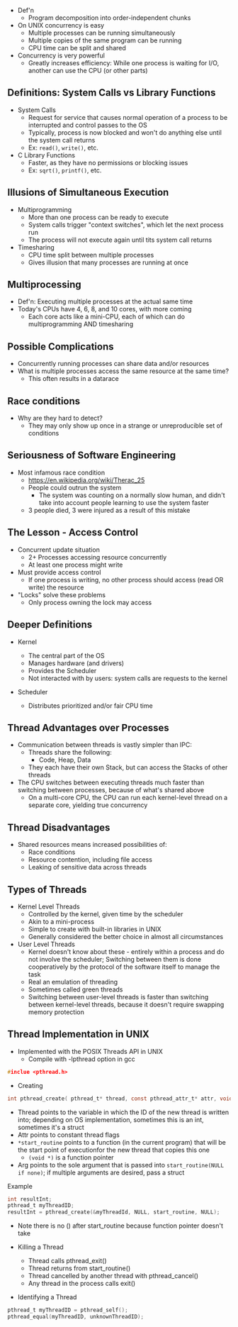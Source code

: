 * Def'n
  * Program decomposition into order-independent chunks
* On UNIX concurrency is easy
  * Multiple processes can be running simultaneously
  * Multiple copies of the same program can be running
  * CPU time can be split and shared
* Concurrency is very powerful
  * Greatly increases efficiency: While one process is waiting for I/O, another can use the CPU (or other parts)

## Definitions: System Calls vs Library Functions

* System Calls
  * Request for service that causes normal operation of a process to be interrupted and control passes to the OS
  * Typically, process is now blocked and won't do anything else until the system call returns
  * Ex: `read()`, `write()`, etc.
* C Library Functions
  * Faster, as they have no permissions or blocking issues
  * Ex: `sqrt()`, `printf()`, etc.

## Illusions of Simultaneous Execution

* Multiprogramming
  * More than one process can be ready to execute
  * System calls trigger "context switches", which let the next process run
  * The process will not execute again until tits system call returns
* Timesharing
  * CPU time split between multiple processes
  * Gives illusion that many processes are running at once

## Multiprocessing

* Def'n: Executing multiple processes at the actual same time
* Today's CPUs have 4, 6, 8, and 10 cores, with more coming
  * Each core acts like a mini-CPU, each of which can do multiprogramming AND timesharing

## Possible Complications

* Concurrently running processes can share data and/or resources
* What is multiple processes access the same resource at the same time?
  * This often results in a datarace

## Race conditions

* Why are they hard to detect?
  * They may only show up once in a strange or unreproducible set of conditions

## Seriousness of Software Engineering

* Most infamous race condition
  * https://en.wikipedia.org/wiki/Therac_25
  * People could outrun the system
    * The system was counting on a normally slow human, and didn't take into account people learning to use the system faster
  * 3 people died, 3 were injured as a result of this mistake

## The Lesson - Access Control
* Concurrent update situation
  * 2+ Processes accessing resource concurrently
  * At least one process might write
* Must provide access control
  * If one process is writing, no other process should access (read OR write) the resource
* "Locks" solve these problems
  * Only process owning the lock may access

## Deeper Definitions

* Kernel
  * The central part of the OS
  * Manages hardware (and drivers)
  * Provides the Scheduler
  * Not interacted with by users: system calls are requests to the kernel

* Scheduler
  * Distributes prioritized and/or fair CPU time

## Thread Advantages over Processes

* Communication between threads is vastly simpler than IPC:
  * Threads share the following:
    * Code, Heap, Data
  * They each have their own Stack, but can access the Stacks of other threads
* The CPU switches between executing threads much faster than switching between processes, because of what's shared above
  * On a multi-core CPU, the CPU can run each kernel-level thread on a separate core, yielding true concurrency



## Thread Disadvantages

* Shared resources means increased possibilities of:
  * Race conditions
  * Resource contention, including file access
  * Leaking of sensitive data across threads

## Types of Threads

* Kernel Level Threads
  * Controlled by the kernel, given time by the scheduler
  * Akin to a mini-process
  * Simple to create with built-in libraries in UNIX
  * Generally considered the better choice in almost all circumstances
* User Level Threads
  * Kernel doesn't know about these - entirely within a process and do not involve the scheduler; Switching between them is done cooperatively by the protocol of the software itself to manage the task
  * Real an emulation of threading
  * Sometimes called green threads
  * Switching between user-level threads is faster than switching between kernel-level threads, because it doesn't require swapping memory protection

## Thread Implementation in UNIX

* Implemented with the POSIX Threads API in UNIX
  * Compile with -lpthread option in gcc
```c
#inclue <pthread.h>
```

* Creating
```c
int pthread_create( pthread_t* thread, const pthread_attr_t* attr, void* (*start_routine) (void *), void* arg);
```

* Thread points to the variable in which the ID of the new thread is written into; depending on OS implementation, sometimes this is an int, sometimes it's a struct
* Attr points to constant thread flags
* `*start_routine` points to a function (in the current program) that will be the start point of executionfor the new thread that copies this one
  * `(void *)` is a function pointer
* Arg points to the sole argument that is passed into `start_routine(NULL if none)`; if multiple arguments are desired, pass a struct

Example
```c
int resultInt;
pthread_t myThreadID;
resultInt = pthread_create(&myThreadId, NULL, start_routine, NULL);
```
* Note there is no () after start_routine because function pointer doesn't take

* Killing a Thread
  * Thread calls pthread_exit()
  * Thread returns from start_routine()
  * Thread cancelled by another thread with pthread_cancel()
  * Any thread in the process calls exit()
* Identifying a Thread
```c
pthread_t myThreadID = pthread_self();
pthread_equal(myThreadID, unknownThreadID);
```
